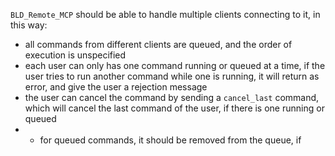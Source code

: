 `BLD_Remote_MCP` should be able to handle multiple clients connecting to it, in this way:
- all commands from different clients are queued, and the order of execution is unspecified
- each user can only has one command running or queued at a time, if the user tries to run another command while one is running, it will return as error, and give the user a rejection message
- the user can cancel the command by sending a `cancel_last` command, which will cancel the last command of the user, if there is one running or queued
- - for queued commands, it should be removed from the queue, if 